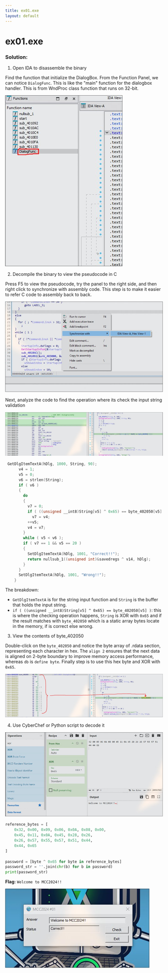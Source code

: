 ```yaml
---
title: ex01.exe
layout: default
---
```


# ex01.exe

### Solution:

1. Open IDA to disassemble the binary

Find the function that initialize the DialogBox. From the Function Panel, we can notice `DialogFunc`. This is like the "main" function for the dialogbox handler. This is from WndProc class function that runs on 32-bit. 

![ex01-1](ex01-1.jpg)

2. Decompile the binary to view the pseudocode in C

Press F5 to view the pseudocode, try the panel to the right side, and then right click to synchronize with assembly code. This step is to make it easier to refer C code to assembly back to back. 

![ex01-2](ex01-2.jpg)

Next, analyze the code to find the operation where its check the input string validation

![ex01-3](ex01-3.jpg)

```c
 GetDlgItemTextA(hDlg, 1000, String, 90);
      v4 = 1;
      v5 = 0;
      v6 = strlen(String);
      if ( v6 )
      {
        do
        {
          v7 = 0;
          if ( ((unsigned __int8)String[v5] ^ 0x65) == byte_402050[v5] )
            v7 = v4;
          ++v5;
          v4 = v7;
        }
        while ( v5 < v6 );
        if ( v7 == 1 && v5 == 20 )
        {
          SetDlgItemTextA(hDlg, 1001, "Correct!!");
          return nullsub_1((unsigned int)&savedregs ^ v14, hDlg);
        }
      }
      SetDlgItemTextA(hDlg, 1001, "Wrong!!");
    }
```

The breakdown:
- `GetDlgItemTextA` is for the string input function and `String` is the buffer that holds the input string.
- `if ( ((unsigned __int8)String[v5] ^ 0x65) == byte_402050[v5] )`: this is where the checking operation happens, `String` is XOR with `0x65` and if the result matches with `byte_402050` which is a static array bytes locate in the memory, if is correct else wrong.

3. View the contents of byte\_402050

Double-click on the `byte_402050` and notice the byte array of .rdata section, representing each character in hex. The `align 2` ensures that the next data is aligned on 2-byte boundary to improve memory access performance, whereas `db` is `define byte`. Finally step is to use this hex byte and XOR with `0x65`.

![ex01-5](ex01-5.jpg)

4. Use CyberChef or Python script to decode it

![ex01-4](ex01-4.jpg)

```py
reference_bytes = [
    0x32, 0x00, 0x09, 0x06, 0x0A, 0x08, 0x00, 
    0x45, 0x11, 0x0A, 0x45, 0x28, 0x26, 
    0x26, 0x57, 0x55, 0x57, 0x51, 0x44, 
    0x44, 0x65
]

password = [byte ^ 0x65 for byte in reference_bytes]
password_str = ''.join(chr(b) for b in password)
print(password_str)
```

**Flag:** `Welcome to MCC2024!!`

![ex01-6](ex01-6.jpg)





